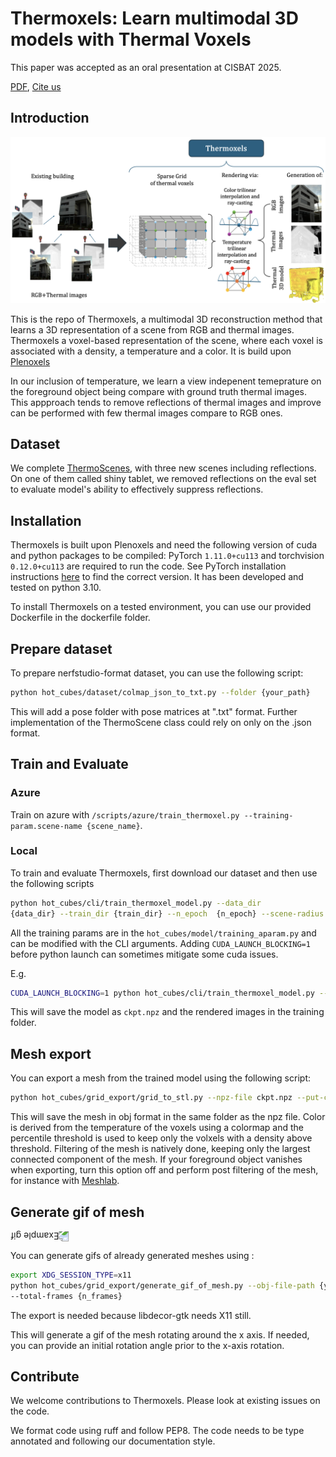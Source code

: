 # Thermoxels: Learn multimodal 3D models with Thermal Voxels

This paper was accepted as an oral presentation at CISBAT 2025.

[PDF](https://arxiv.org/abs/2504.04448), [Cite us](thermoxels.bib)

## Introduction

![Summary of the method](images/thermoxels_pipeline.png)

This is the repo of Thermoxels, a multimodal 3D reconstruction method that learns a 3D representation of a scene from RGB and thermal images.
Thermoxels a voxel-based representation of the scene, where each voxel
is associated with a density, a temperature and a color.
It is build upon [Plenoxels](https://github.com/sxyu/svox2)

In our inclusion of temperature, we learn a view indepenent temeprature on the
foreground object being compare with ground truth thermal images.
This appproach tends to remove reflections of thermal images and improve can be
performed with few thermal images compare to RGB ones.

## Dataset

We complete [ThermoScenes](https://zenodo.org/records/15609062),
with three new scenes including reflections. On one of them called shiny tablet, we
removed reflections on the eval set to evaluate model's ability to effectively
suppress reflections.

## Installation

Thermoxels is built upon Plenoxels and need the following version of cuda and python
packages to be compiled:
PyTorch `1.11.0+cu113` and torchvision `0.12.0+cu113` are required to run the code.
See PyTorch installation instructions [here](https://pytorch.org/get-started/previous-versions/) to find the correct version.
It has been developed and tested on python 3.10.

To install Thermoxels on a tested environment, you can use our provided Dockerfile
in the dockerfile folder.

## Prepare dataset

To prepare nerfstudio-format dataset, you can use the following script:

```bash
python hot_cubes/dataset/colmap_json_to_txt.py --folder {your_path}
```

This will add a pose folder with pose matrices at ".txt" format. Further
implementation of the ThermoScene class could rely on only on the .json format.

## Train and Evaluate

### Azure

Train on azure with `/scripts/azure/train_thermoxel.py --training-param.scene-name {scene_name}`.

### Local

To train and evaluate Thermoxels, first download our dataset and then use the following
scripts

```bash
python hot_cubes/cli/train_thermoxel_model.py --data_dir
{data_dir} --train_dir {train_dir} --n_epoch  {n_epoch} --scene-radius {radius}
```

All the training params are in the `hot_cubes/model/training_aparam.py` and can be
modified with the CLI arguments.
Adding `CUDA_LAUNCH_BLOCKING=1` before python launch can sometimes mitigate some cuda
issues.

E.g.

```bash
CUDA_LAUNCH_BLOCKING=1 python hot_cubes/cli/train_thermoxel_model.py --data_dir dataset/dataset_name --train_dir training/ --n_epoch  10 --scene-radius 10
```

This will save the model as `ckpt.npz` and the rendered images in the training folder.

## Mesh export

You can export a mesh from the trained model using the following script:

```bash
python hot_cubes/grid_export/grid_to_stl.py --npz-file ckpt.npz --put-colors --percentile-threshold 90
```

This will save the mesh in obj format in the same folder as the npz file. Color is
derived from the temperature of the voxels using a colormap and the percentile
threshold is used to keep only the volxels with a density above threshold.
Filtering of the mesh is natively done, keeping only the largest connected component
of the mesh. If your foreground object vanishes when exporting, turn this option off
and perform post filtering of the mesh, for instance with [Meshlab](https://www.meshlab.net/).

## Generate gif of mesh

<img src="images/animation.gif" alt="Example gif" style="transform: rotate(180deg);">

You can generate gifs of already generated meshes using :

```bash
export XDG_SESSION_TYPE=x11
python hot_cubes/grid_export/generate_gif_of_mesh.py --obj-file-path {your_path.obj}
--total-frames {n_frames}
```

The export is needed because libdecor-gtk needs X11 still.

This will generate a gif of the mesh rotating around the x axis.
If needed, you can provide an initial rotation angle prior to the x-axis rotation.

## Contribute

We welcome contributions to Thermoxels. Please look at existing issues on the code.

We format code using ruff and follow PEP8.
The code needs to be type annotated and following our documentation style.
